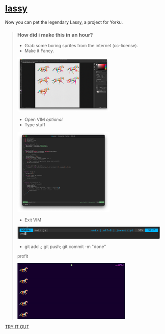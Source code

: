 # [lassy](https://aayush9029.github.io/lassy/)
Now you can pet the legendary Lassy, a project for Yorku.

> ### How did i make this in an hour?
> - Grab some boring sprites from the internet (cc-license).
> - Make it Fancy.
> <img src="https://raw.githubusercontent.com/Aayush9029/lassy/gh-pages/readme/editing.png" width="300px"/>
>
> - Open VIM *optional*
> - Type stuff
> <img src="https://raw.githubusercontent.com/Aayush9029/lassy/gh-pages/readme/vim.png" width="300px"/>
>
> - Exit VIM
> <img src="https://raw.githubusercontent.com/Aayush9029/lassy/gh-pages/readme/exitvim.png"/>
>
> - git add .; git push; git commit -m "done"
>
> profit
>
> <img src="https://raw.githubusercontent.com/Aayush9029/lassy/gh-pages/readme/gif_demo.gif" width="350px">
>

[TRY IT OUT](https://aayush9029.github.io/lassy/)
